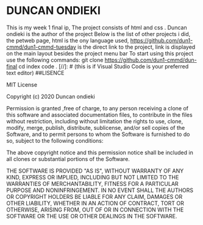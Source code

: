 # DUNCAN ONDIEKI
This is my week 1 final ip,
The project consists of html
and css .
Duncan ondieki is the author of the project
Below is the list of other projects i did,
the petweb page,
html is the ony language used,
https://github.com/dun1-cmmd/dun1-cmmd-tuesday
is the direct link to the project, link is displayed on the main layout besides the project menu bar
To start using this project use the following commands:
git clone https://github.com/dun1-cmmd/dun-final
cd index
code . [//]: # (this is if Visual Studio Code is your preferred text editor)
##LISENCE

MIT License

Copyright (c) 2020 Duncan ondieki

Permission is granted ,free of charge, to any person receiving a clone of this software and associated documentation files, to contribute in the files without restriction, including without limitation the rights to use, clone, modify, merge, publish, distribute, sublicense, and/or sell copies of the Software, and to permit persons to whom the Software is furnished to do so, subject to the following conditions:

The above copyright notice and this permission notice shall be included in all clones or substantial portions of the Software.

THE SOFTWARE IS PROVIDED "AS IS", WITHOUT WARRANTY OF ANY KIND, EXPRESS OR IMPLIED, INCLUDING BUT NOT LIMITED TO THE WARRANTIES OF MERCHANTABILITY, FITNESS FOR A PARTICULAR PURPOSE AND NONINFRINGEMENT. IN NO EVENT SHALL THE AUTHORS OR COPYRIGHT HOLDERS BE LIABLE FOR ANY CLAIM, DAMAGES OR OTHER LIABILITY, WHETHER IN AN ACTION OF CONTRACT, TORT OR OTHERWISE, ARISING FROM, OUT OF OR IN CONNECTION WITH THE SOFTWARE OR THE USE OR OTHER DEALINGS IN THE SOFTWARE.
